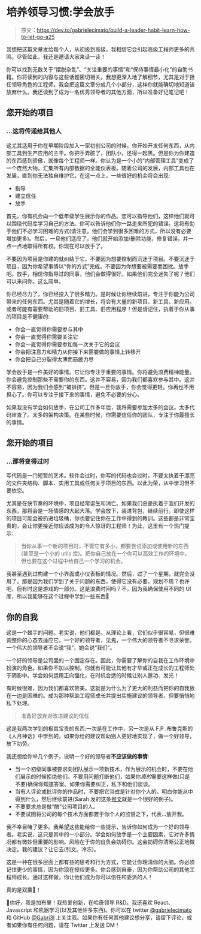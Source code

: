 # 培养领导习惯:学会放手

> 原文：<https://dev.to/gabrielecimato/build-a-leader-habit-learn-how-to-let-go-a25>

我想把这篇文章发给每个人，从初级到高级。我相信它会引起高级工程师更多的共鸣。尽管如此，我还是邀请大家来读一读！

你可以找到无数关于“摆脱杂乱”、“关注重要的事情”和“保持事情最小化”的自助书籍。你将读到的内容与这些话题密切相关。我想更深入地了解细节，尤其是对于担任领导角色的工程师。我会把这篇文章分成几个小部分，这样你就能确切地知道该放弃什么。我还谈到了成为一名优秀领导者的其他方面，所以准备好记笔记吧！

## 您开始的项目

### ...这将传递给其他人

这尤其适用于你在早期阶段加入一家初创公司的时候。你开始开发任何东西，从内部工具到生产应用的主干。你把手弄脏了，团队小，还得一起黑。但是你为你建造的东西感到骄傲，就像每个工程师一样。你认为是一个小的“内部管理工具”变成了一个庞然大物。汇集所有内部数据的全能仪表板。随着公司的发展，内部工具也在发展，直到你无法独自维护它。在这一点上，一些很好的机会将会出现:

*   指导
*   建立信任
*   放手

首先，你有机会向一个低年级学生展示你的作品。您可以指导他们，这样他们就可以围绕代码库学习自己的方法。你可以告诉他们你一路走来所犯的错误。这将有助于他们不必学习困难的方式(请注意，他们会学到很多困难的方式，所以没有必要增加更多)。然后，一旦他们适应了，他们就开始添加/删除功能，修复错误，并一点一点地取得所有权。你现在可以放手了。

不要因为项目是你建的就纠结于它。不要因为想要控制而沉迷于项目。不要沉迷于项目，因为你希望事情以“你的方式”完成。不要因为你想要被需要而困扰。放手吧。放手，相信你指导过的同事，他们会做得很好。如果他们完全迷失了呢？他们可以来问你。这么简单。

你已经尽力了，你已经投入了很多精力。是时候让你继续前进，专注于你能为公司带来的任何东西。尤其是随着它的增长，将会有大量的新项目、新工具、新应用。或者可能有需要帮助的旧项目、旧工具、旧应用程序！但是请记住，执着于你从事的项目是不健康的:

*   你会一直觉得你需要参与其中
*   你会一直觉得你需要关注它
*   你会一直觉得你需要参加每一次关于它的会议
*   你会把注意力和精力从你接下来需要做的事情上转移开
*   你会把自己分裂得太薄而筋疲力尽

学会放手是一件美好的事情。它让你专注于重要的事情。你将避免浪费精神能量。你会避免控制那些不需要你的东西。这并不容易，因为我们都喜欢参与其中。这并不容易，因为我们会感到“被排挤”。但是一旦你放手，你会觉得更轻。你再也不用担心了。你可以专注于接下来的事情，避免不必要的分心。

如果我没有学会如何放手，在公司工作多年后，我将需要参加太多的会议。太多代码审查了。太多的架构决策。在某些时候，你需要信任你的团队，专注于你最擅长的事情。

## 您开始的项目

### ...那将变得过时

写代码是一门短暂的艺术。软件会过时，你写的代码也会过时。不要太执着于漂亮的文件夹结构、脚本、实用工具或任何关于项目的东西。以此为荣，从中学习但不要依恋。

尤其是在快节奏的环境中，项目经常诞生和消亡。如果我们总是执着于我们开发的东西，那将会是一场情感的大起大落。学会放下，装进背包，继续前行。即使这样的项目可能会被扔进垃圾桶，你也要记住你在工作中得到的教训。这些都是非常宝贵的，会让你更接近你应该成为的令人惊讶的工程师！为此，这里有一个热门提示:

> 当你从事一个新的项目时，不管它有多小，都要尝试添加或使用新的东西(甚至是一个小的 utils 库)。把你自己放在一个你可以高效工作的环境中。但也要在这个过程中给自己一个学习的机会。

我甚至遇到过构建一个小界面或小仪表板的情况。然后，过了一个星期，就完全没用了。那是因为我们学到了关于问题的东西，使得它没有必要。规划不周？也许吧，但有时这是游戏的一部分。这是浪费时间吗？不，因为我确保使用不同的 UI 库，所以我能够在这个过程中学到一些东西💪

## 你的自我

这是一个棘手的问题。老实说，他们都是。从理论上看，它们似乎很容易，但很难调整你的心态去适应它。一个好的领导者，见鬼，一个伟大的领导者不寻求荣誉。一个伟大的领导者不会说“我”，她会说“我们”。

一个好的领导是公司里的一个固定存在。因此，你需要了解你的自我在工作环境中扮演的角色。如果你不加以控制，你就有可能让其他有才华或正在成长的工程师处于阴影中。学会如何运用正向强化，在时机合适的时候让别人邀功、发光！

有时候很难，因为我们都喜欢赞美。这就是为什么为了更大的利益而把你的自我放在一边是困难的。成为那种帮助工程师成长并提出实施建议的领导者，但要悄悄地私下处理。

> 准备好放弃对改进建议的信任

这是我两次学到的极其宝贵的东西:一次是在工作中，另一次是从 F.P .布鲁克斯的《人月神话》中学到的。如果你给的建议帮助别人更好地实现了，做一个好领导，放下功劳。

我还想给你举几个例子，说明一个好的领导者**不应该做的事情**:

*   当一个初级同事被要求向团队展示一项新技术，作为展示的机会时，不要在他们展示的时候拒绝他们。不要用问题打断他们，如果你*真的*需要这样做(只是不要)确保你知道答案。如果你需要纠正，私下和他们谈谈。
*   当有人评论或批评你的作品时，不要把它当成是针对你个人的。明白你能从中得到什么，然后继续前进(Sarah 发的这条[推文](https://twitter.com/sarah_edo/status/1100241015338819585?s=19)就是一个很好的例子)。
*   不要要求总是做“酷”公司项目的人。
*   不要试图将公司的每个技术方面都置于你个人的监督之下，代表...放开我。

我不幸目睹了更多。我希望这些能给你一些提示，告诉你如何成为一个好的领导者。老实说，这只是其中的一小部分。学会如何放手是一个主要因素，它对许多情况都有微妙但重要的影响。风险在于你的自负会妨碍你。这会妨碍你清晰公正地做决定。我的建议？让它去(引文。冷冻)。

这是一种在很多层面上都有益的思考和行为方式，它能让你理清你的大脑。你必须记住更少的事情，因为你现在授权更多。你会感到自豪，因为你帮助公司的其他工程师成长。通过这样做，你让他们成为你可以信任和委派的人！

真的是双赢🎉！

👋你好，我是加布里！我热爱创新，在哈奇领导 R&D。我还喜欢 React、Javascript 和机器学习(以及其他许多东西)。你可以在 twitter [@gabrielecimato](https://twitter.com/gabrielecimato) 和 GitHub [@Gabri3l](https://github.com/Gabri3l) 上关注我。如果你有任何其他建议想分享，请留下评论，或者如果你有任何问题，请在 Twitter 上发送 DM！